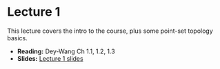 # Lecture 1 

This lecture covers the intro to the course, plus some point-set topology basics. 

- **Reading:** Dey-Wang Ch 1.1, 1.2, 1.3 
- **Slides:** [Lecture 1 slides](CompTop-Lec1-IntroAndTopologyBasics.pdf) 